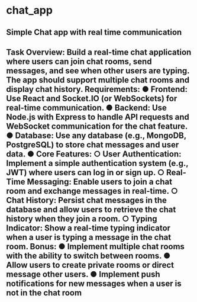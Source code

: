# chat_app
Simple Chat app with real time communication
------------------------------------------------------------------------
Task Overview:
Build a real-time chat application where users can join chat rooms, send
messages, and see when other users are typing. The app should support
multiple chat rooms and display chat history.
Requirements:
● Frontend: Use React and Socket.IO (or WebSockets) for real-time
communication.
● Backend: Use Node.js with Express to handle API requests and
WebSocket communication for the chat feature.
● Database: Use any database (e.g., MongoDB, PostgreSQL) to store
chat messages and user data.
● Core Features:
○ User Authentication: Implement a simple authentication system
(e.g., JWT) where users can log in or sign up.
○ Real-Time Messaging: Enable users to join a chat room and
exchange messages in real-time.
○ Chat History: Persist chat messages in the database and allow
users to retrieve the chat history when they join a room.
○ Typing Indicator: Show a real-time typing indicator when a user
is typing a message in the chat room.
Bonus:
● Implement multiple chat rooms with the ability to switch between rooms.
● Allow users to create private rooms or direct message other users.
● Implement push notifications for new messages when a user is not in
the chat room
------------------------------------------------------------------------
